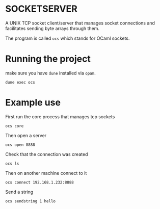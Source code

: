 # SOCKETSERVER

A UNIX TCP socket client/server that manages socket connections and facilitates sending byte arrays through them.

The program is called `ocs` which stands for OCaml sockets.

# Running the project

make sure you have `dune` installed via `opam`.

```
dune exec ocs
```

# Example use
First run the core process that manages tcp sockets
```
ocs core
```

Then open a server
```
ocs open 8888
```

Check that the connection was created
```
ocs ls
```

Then on another machine connect to it
```
ocs connect 192.168.1.232:8888
```

Send a string
```
ocs sendstring 1 hello
```